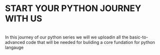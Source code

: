 # START YOUR PYTHON JOURNEY WITH US
<br>
In this journey of our python series we will we uploadin all the basic-to-advanced code that will be needed for buliding a core fundation for python langauge
<a img src="https://banner2.cleanpng.com/20190623/yp/kisspng-python-computer-icons-programming-language-executa-5d0f0aa79779a6.6143656815612668556205.jpg">
